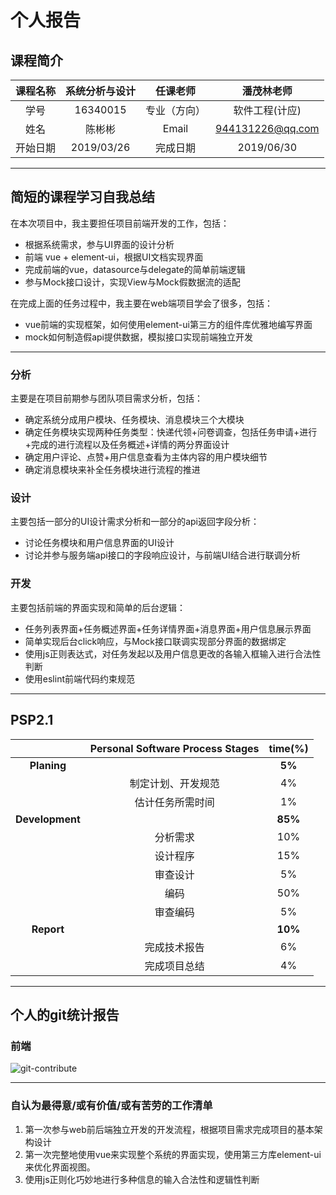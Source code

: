 # 个人报告

## 课程简介

| 课程名称 | 系统分析与设计 |   任课老师   |    潘茂林老师    |
| :------: | :------------: | :----------: | :--------------: |
|   学号   |    16340015    | 专业（方向） |  软件工程(计应)  |
|   姓名   |     陈彬彬     |    Email     | 944131226@qq.com |
| 开始日期 |   2019/03/26   |   完成日期   |    2019/06/30    |

***

## 简短的课程学习自我总结

在本次项目中，我主要担任项目前端开发的工作，包括：

- 根据系统需求，参与UI界面的设计分析
- 前端 vue + element-ui，根据UI文档实现界面
- 完成前端的vue，datasource与delegate的简单前端逻辑
- 参与Mock接口设计，实现View与Mock假数据流的适配

在完成上面的任务过程中，我主要在web端项目学会了很多，包括：

- vue前端的实现框架，如何使用element-ui第三方的组件库优雅地编写界面
- mock如何制造假api提供数据，模拟接口实现前端独立开发

***

### 分析

主要是在项目前期参与团队项目需求分析，包括：

- 确定系统分成用户模块、任务模块、消息模块三个大模块
- 确定任务模块实现两种任务类型：快递代领+问卷调查，包括任务申请+进行+完成的进行流程以及任务概述+详情的两分界面设计
- 确定用户评论、点赞+用户信息查看为主体内容的用户模块细节
- 确定消息模块来补全任务模块进行流程的推进

### 设计

主要包括一部分的UI设计需求分析和一部分的api返回字段分析：

- 讨论任务模块和用户信息界面的UI设计
- 讨论并参与服务端api接口的字段响应设计，与前端UI结合进行联调分析

### 开发

主要包括前端的界面实现和简单的后台逻辑：

- 任务列表界面+任务概述界面+任务详情界面+消息界面+用户信息展示界面
- 简单实现后台click响应，与Mock接口联调实现部分界面的数据绑定
- 使用js正则表达式，对任务发起以及用户信息更改的各输入框输入进行合法性判断
- 使用eslint前端代码约束规范

***

## PSP2.1

|                 | **Personal Software Process Stages** | time(%) |
| :-------------: | :----------------------------------: | :-----: |
|   **Planing**   |                                      | **5%**  |
|                 |          制定计划、开发规范          |   4%    |
|                 |           估计任务所需时间           |   1%    |
| **Development** |                                      | **85%** |
|                 |               分析需求               |   10%   |
|                 |               设计程序               |   15%   |
|                 |               审查设计               |   5%    |
|                 |                 编码                 |   50%   |
|                 |               审查编码               |   5%    |
|   **Report**    |                                      | **10%** |
|                 |             完成技术报告             |   6%    |
|                 |             完成项目总结             |   4%    |

***

## 个人的git统计报告 

### 前端

![git-contribute](https://chenbb-1257745007.cos.ap-guangzhou.myqcloud.com/blog/20190630202308.png)

***

### 自认为最得意/或有价值/或有苦劳的工作清单

1. 第一次参与web前后端独立开发的开发流程，根据项目需求完成项目的基本架构设计
2. 第一次完整地使用vue来实现整个系统的界面实现，使用第三方库element-ui来优化界面视图。
3. 使用js正则化巧妙地进行多种信息的输入合法性和逻辑性判断